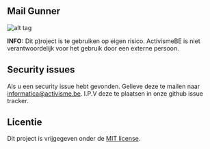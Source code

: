 ## Mail Gunner 

![alt tag](https://raw.githubusercontent.com/CPSB/Artwork/master/branding/gh-banner.jpg)

**INFO:** Dit p)roject is te gebruiken op eigen risico. ActivismeBE is niet verantwoordelijk voor het gebruik door een externe persoon. 

## Security issues 
Als u een security issue hebt gevonden. Gelieve deze te mailen naar informatica@activisme.be. I.P.V deze te plaatsen in onze github issue tracker. 

## Licentie 
Dit project is vrijgegeven onder de [MIT license](License). 